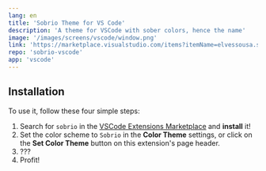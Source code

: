 ```yaml
---
lang: en
title: 'Sobrio Theme for VS Code'
description: 'A theme for VSCode with sober colors, hence the name'
image: '/images/screens/vscode/window.png'
link: 'https://marketplace.visualstudio.com/items?itemName=elvessousa.sobrio'
repo: 'sobrio-vscode'
app: 'vscode'
---
```


## Installation

To use it, follow these four simple steps:

1. Search for `sobrio` in the [VSCode Extensions Marketplace](https://marketplace.visualstudio.com/items?itemName=elvessousa.sobrio) and **install** it!
2. Set the color scheme to `Sobrio` in the **Color Theme** settings, or click on the **Set Color Theme** button on this extension's page header.
3. ???
4. Profit!
